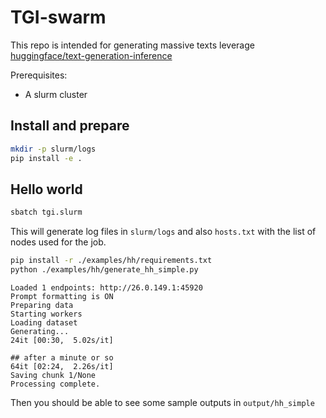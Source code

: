 # TGI-swarm

This repo is intended for generating massive texts leverage [huggingface/text-generation-inference](https://github.com/huggingface/text-generation-inference)

Prerequisites:
* A slurm cluster


## Install and prepare

```bash
mkdir -p slurm/logs
pip install -e .
```

## Hello world

```bash
sbatch tgi.slurm
```

This will generate log files in `slurm/logs` and also `hosts.txt` with the list of nodes used for the job.

```bash
pip install -r ./examples/hh/requirements.txt
python ./examples/hh/generate_hh_simple.py
```
```
Loaded 1 endpoints: http://26.0.149.1:45920
Prompt formatting is ON
Preparing data
Starting workers
Loading dataset
Generating...
24it [00:30,  5.02s/it]

## after a minute or so
64it [02:24,  2.26s/it]
Saving chunk 1/None
Processing complete.
```

Then you should be able to see some sample outputs in `output/hh_simple`